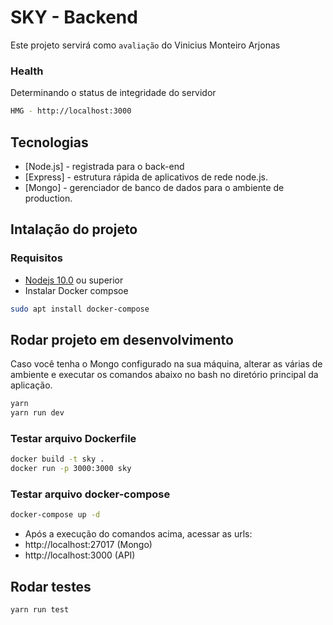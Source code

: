 # SKY - Backend

Este projeto servirá como `avaliação` do Vinicius Monteiro Arjonas

### Health

Determinando o status de integridade do servidor

```bash
HMG - http://localhost:3000
```

## Tecnologias

- [Node.js] - registrada para o back-end
- [Express] - estrutura rápida de aplicativos de rede node.js.
- [Mongo] - gerenciador de banco de dados para o ambiente de production.

## Intalação do projeto

### Requisitos

- [Nodejs 10.0](https://nodejs.org/en/download/) ou superior
- Instalar Docker compsoe
```bash
sudo apt install docker-compose
```

## Rodar projeto em desenvolvimento

Caso você tenha o Mongo configurado na sua máquina, alterar as várias de ambiente e executar os comandos abaixo no bash no diretório principal da aplicação.
```bash
yarn
yarn run dev
```

### Testar arquivo Dockerfile
```bash
docker build -t sky .
docker run -p 3000:3000 sky
```

### Testar arquivo docker-compose
```bash
docker-compose up -d
```
- Após a execução do comandos acima, acessar as urls:
- http://localhost:27017 (Mongo)
- http://localhost:3000 (API)


## Rodar testes
```bash
yarn run test
```

